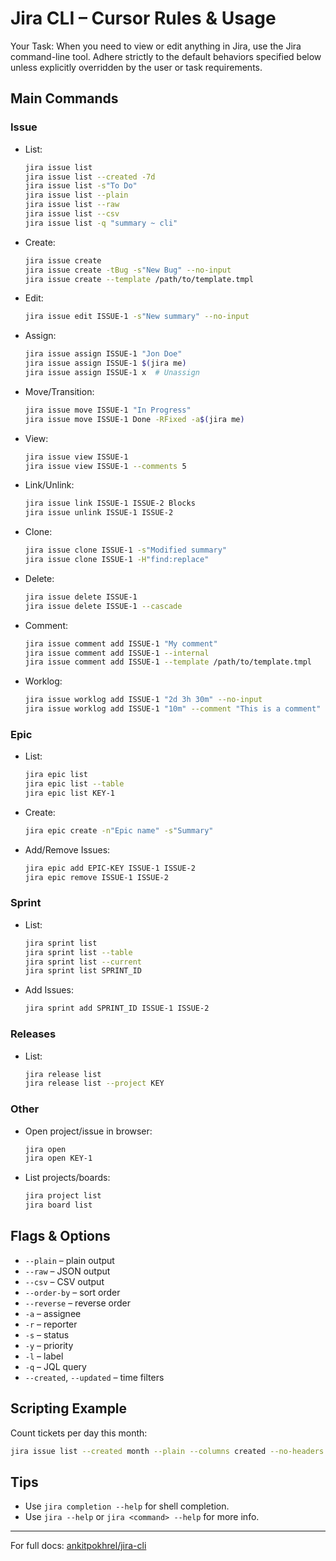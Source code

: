 # Jira CLI – Cursor Rules & Usage

Your Task: When you need to view or edit anything in Jira, use the Jira command-line tool. Adhere strictly to the default behaviors specified below unless explicitly overridden by the user or task requirements.

## Main Commands

### Issue
- List:
  ```sh
  jira issue list
  jira issue list --created -7d
  jira issue list -s"To Do"
  jira issue list --plain
  jira issue list --raw
  jira issue list --csv
  jira issue list -q "summary ~ cli"
  ```
- Create:
  ```sh
  jira issue create
  jira issue create -tBug -s"New Bug" --no-input
  jira issue create --template /path/to/template.tmpl
  ```
- Edit:
  ```sh
  jira issue edit ISSUE-1 -s"New summary" --no-input
  ```
- Assign:
  ```sh
  jira issue assign ISSUE-1 "Jon Doe"
  jira issue assign ISSUE-1 $(jira me)
  jira issue assign ISSUE-1 x  # Unassign
  ```
- Move/Transition:
  ```sh
  jira issue move ISSUE-1 "In Progress"
  jira issue move ISSUE-1 Done -RFixed -a$(jira me)
  ```
- View:
  ```sh
  jira issue view ISSUE-1
  jira issue view ISSUE-1 --comments 5
  ```
- Link/Unlink:
  ```sh
  jira issue link ISSUE-1 ISSUE-2 Blocks
  jira issue unlink ISSUE-1 ISSUE-2
  ```
- Clone:
  ```sh
  jira issue clone ISSUE-1 -s"Modified summary"
  jira issue clone ISSUE-1 -H"find:replace"
  ```
- Delete:
  ```sh
  jira issue delete ISSUE-1
  jira issue delete ISSUE-1 --cascade
  ```
- Comment:
  ```sh
  jira issue comment add ISSUE-1 "My comment"
  jira issue comment add ISSUE-1 --internal
  jira issue comment add ISSUE-1 --template /path/to/template.tmpl
  ```
- Worklog:
  ```sh
  jira issue worklog add ISSUE-1 "2d 3h 30m" --no-input
  jira issue worklog add ISSUE-1 "10m" --comment "This is a comment"
  ```

### Epic
- List:
  ```sh
  jira epic list
  jira epic list --table
  jira epic list KEY-1
  ```
- Create:
  ```sh
  jira epic create -n"Epic name" -s"Summary"
  ```
- Add/Remove Issues:
  ```sh
  jira epic add EPIC-KEY ISSUE-1 ISSUE-2
  jira epic remove ISSUE-1 ISSUE-2
  ```

### Sprint
- List:
  ```sh
  jira sprint list
  jira sprint list --table
  jira sprint list --current
  jira sprint list SPRINT_ID
  ```
- Add Issues:
  ```sh
  jira sprint add SPRINT_ID ISSUE-1 ISSUE-2
  ```

### Releases
- List:
  ```sh
  jira release list
  jira release list --project KEY
  ```

### Other
- Open project/issue in browser:
  ```sh
  jira open
  jira open KEY-1
  ```
- List projects/boards:
  ```sh
  jira project list
  jira board list
  ```

## Flags & Options
- `--plain` – plain output
- `--raw` – JSON output
- `--csv` – CSV output
- `--order-by` – sort order
- `--reverse` – reverse order
- `-a` – assignee
- `-r` – reporter
- `-s` – status
- `-y` – priority
- `-l` – label
- `-q` – JQL query
- `--created`, `--updated` – time filters

## Scripting Example
Count tickets per day this month:
```sh
jira issue list --created month --plain --columns created --no-headers | awk '{print $2}' | awk -F'-' '{print $3}' | sort -n | uniq -c
```

## Tips
- Use `jira completion --help` for shell completion.
- Use `jira --help` or `jira <command> --help` for more info.

---
For full docs: [ankitpokhrel/jira-cli](https://github.com/ankitpokhrel/jira-cli) 
